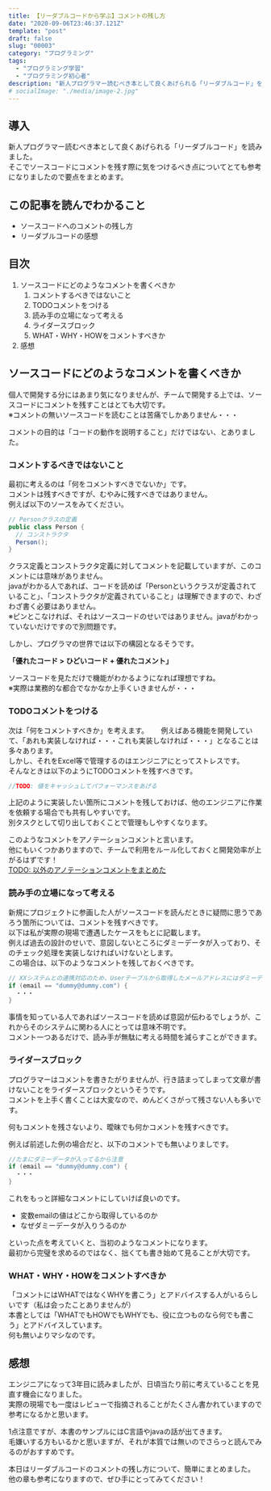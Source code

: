 ```yaml
---
title: 【リーダブルコードから学ぶ】コメントの残し方
date: "2020-09-06T23:46:37.121Z"
template: "post"
draft: false
slug: "00003"
category: "プログラミング"
tags:
  - "プログラミング学習"
  - "プログラミング初心者"
description: "新人プログラマー読むべき本として良くあげられる「リーダブルコード」を読みました。そこでソースコードにコメントを残す際に気をつけるべき点についてとても参考になりましたので要点をまとめます。"
# socialImage: "./media/image-2.jpg"
---
```


## 導入

新人プログラマー読むべき本として良くあげられる「リーダブルコード」を読みました。  
そこでソースコードにコメントを残す際に気をつけるべき点についてとても参考になりましたので要点をまとめます。

## この記事を読んでわかること

- ソースコードへのコメントの残し方
- リーダブルコードの感想

## 目次

1. ソースコードにどのようなコメントを書くべきか
   1. コメントするべきではないこと
   2. TODOコメントをつける
   3. 読み手の立場になって考える
   4. ライダースブロック
   5. WHAT・WHY・HOWをコメントすべきか
2. 感想

## ソースコードにどのようなコメントを書くべきか

個人で開発する分にはあまり気になりませんが、チームで開発する上では、ソースコードにコメントを残すことはとても大切です。  
※コメントの無いソースコードを読むことは苦痛でしかありません・・・

コメントの目的は「コードの動作を説明すること」だけではない、とありました。  

### コメントするべきではないこと

最初に考えるのは「何をコメントすべきでないか」です。  
コメントは残すべきですが、むやみに残すべきではありません。  
例えば以下のソースをみてください。

``` java
// Personクラスの定義
public class Person {
  // コンストラクタ
  Person();
}
```

クラス定義とコンストラクタ定義に対してコメントを記載していますが、このコメントには意味がありません。  
javaがわかる人であれば、コードを読めば「Personというクラスが定義されていること」、「コンストラクタが定義されていること」は理解できますので、わざわざ書く必要はありません。  
※ピンとこなければ、それはソースコードのせいではありません。javaがわかっていないだけですので別問題です。　　

しかし、プログラマの世界では以下の構図となるそうです。

**「優れたコード > ひどいコード + 優れたコメント」**

ソースコードを見ただけで機能がわかるようになれば理想ですね。  
※実際は業務的な都合でなかなか上手くいきませんが・・・  

### TODOコメントをつける

次は「何をコメントすべきか」を考えます。　　
例えばある機能を開発していて、「あれも実装しなければ・・・これも実装しなければ・・・」となることは多々あります。  
しかし、それをExcel等で管理するのはエンジニアにとってストレスです。  
そんなときは以下のようにTODOコメントを残すべきです。

``` javascript
//TODO: 値をキャッシュしてパフォーマンスをあげる
```

上記のように実装したい箇所にコメントを残しておけば、他のエンジニアに作業を依頼する場合でも共有しやすいです。  
別タスクとして切り出しておくことで管理もしやすくなります。  

このようなコメントをアノテーションコメントと言います。  
他にもいくつかありますので、チームで利用をルール化しておくと開発効率が上がるはずです！  
[TODO: 以外のアノテーションコメントをまとめた](https://qiita.com/taka-kawa/items/673716d77795c937d422)

### 読み手の立場になって考える

新規にプロジェクトに参画した人がソースコードを読んだときに疑問に思うであろう箇所については、コメントを残すべきです。  
以下は私が実際の現場で遭遇したケースをもとに記載します。  
例えば過去の設計のせいで、意図しないところにダミーデータが入っており、そのチェック処理を実装しなければいけないとします。  
この場合は、以下のようなコメントを残しておくべきです。  

``` java
// XXシステムとの連携対応のため、Userテーブルから取得したメールアドレスにはダミーデータが入っていることがあるため、チェック処理を行う
if (email == "dummy@dummy.com") {
  ・・・
}
```

事情を知っている人であればソースコードを読めば意図が伝わるでしょうが、これからそのシステムに関わる人にとっては意味不明です。  
コメント一つあるだけで、読み手が無駄に考える時間を減らすことができます。  

### ライダースブロック

プログラマーはコメントを書きたがりませんが、行き詰まってしまって文章が書けないことをライダースブロックというそうです。  
コメントを上手く書くことは大変なので、めんどくさがって残さない人も多いです。  

何もコメントを残さないより、曖昧でも何かコメントを残すべきです。

例えば前述した例の場合だと、以下のコメントでも無いよりましです。

``` java
//たまにダミーデータが入ってるから注意
if (email == "dummy@dummy.com") {
  ・・・
}
```

これをもっと詳細なコメントにしていけば良いのです。

- 変数emailの値はどこから取得しているのか
- なぜダミーデータが入りうるのか

といった点を考えていくと、当初のようなコメントになります。  
最初から完璧を求めるのではなく、拙くても書き始めて見ることが大切です。

### WHAT・WHY・HOWをコメントすべきか

「コメントにはWHATではなくWHYを書こう」とアドバイスする人がいるらしいです（私は会ったことありませんが）  
本書としては「WHATでもHOWでもWHYでも、役に立つものなら何でも書こう」とアドバイスしています。  
何も無いよりマシなのです。

## 感想

エンジニアになって3年目に読みましたが、日頃当たり前に考えていることを見直す機会になりました。  
実際の現場でも一度はレビューで指摘されることがたくさん書かれていますので参考になるかと思います。  

1点注意ですが、本書のサンプルにはC言語やjavaの話が出てきます。  
毛嫌いする方もいるかと思いますが、それが本質では無いのでさらっと読んでみるのがおすすめです。

本日はリーダブルコードのコメントの残し方について、簡単にまとめました。  
他の章も参考になりますので、ぜひ手にとってみてください！  
